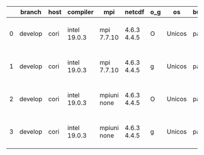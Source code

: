 |    | branch   | host   | compiler     | mpi         | netcdf      | o_g   | os     | build   | u_pass   | u_fail   | s_pass   | s_fail   | e_pass   | e_fail   |   nuopc_pass |   nuopc_fail | artifacts_hash                                                                                                                                     | modified                  |
|----|----------|--------|--------------|-------------|-------------|-------|--------|---------|----------|----------|----------|----------|----------|----------|--------------|--------------|----------------------------------------------------------------------------------------------------------------------------------------------------|---------------------------|
|  0 | develop  | cori   | intel 19.0.3 | mpi 7.7.10  | 4.6.3 4.4.5 | O     | Unicos | pass    | 13670    | 15       | 49       | 0        | 80       | 0        |           50 |            0 | [artifacts](https://github.com/esmf-org/esmf-test-artifacts/tree/1acc7d5916161bf9f66a3002f0db0be2089b859b/develop/cori/intel/19.0.3/O/mpi/7.7.10)  | 2022-03-15 13:39:53 -0700 |
|  1 | develop  | cori   | intel 19.0.3 | mpi 7.7.10  | 4.6.3 4.4.5 | g     | Unicos | pass    | fail     | fail     | fail     | fail     | fail     | fail     |            0 |            0 | [artifacts](https://github.com/esmf-org/esmf-test-artifacts/tree/37651773fb374e18bc7d0aa02d60440d00e778dc/develop/cori/intel/19.0.3/g/mpi/7.7.10)  | 2022-03-15 18:48:14 -0700 |
|  2 | develop  | cori   | intel 19.0.3 | mpiuni none | 4.6.3 4.4.5 | O     | Unicos | pass    | 12143    | 15       | 8        | 0        | 43       | 0        |            0 |           50 | [artifacts](https://github.com/esmf-org/esmf-test-artifacts/tree/4e8ad129e719e7c5b50680c9d10f3b88ee5c098f/develop/cori/intel/19.0.3/O/mpiuni/none) | 2022-03-15 07:54:26 -0700 |
|  3 | develop  | cori   | intel 19.0.3 | mpiuni none | 4.6.3 4.4.5 | g     | Unicos | pass    | 12143    | 15       | 8        | 0        | 43       | 0        |            0 |           50 | [artifacts](https://github.com/esmf-org/esmf-test-artifacts/tree/9e9c793aced6fc38b4f60782267c850042e3536c/develop/cori/intel/19.0.3/g/mpiuni/none) | 2022-03-15 14:44:04 -0700 |